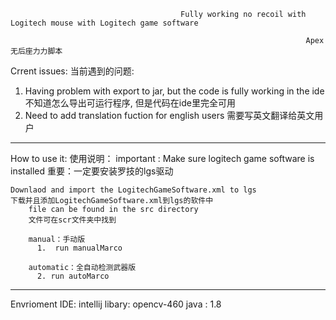                                           Fully working no recoil with Logitech mouse with Logitech game software

                                                                      Apex 无后座力力脚本
                                                                      
Crrent issues:
当前遇到的问题:
  1. Having problem with export to jar, but the code is fully working in the ide
     不知道怎么导出可运行程序, 但是代码在ide里完全可用
  2. Need to add translation fuction for english users
     需要写英文翻译给英文用户
---------------------------------------------------------------------------------------------------------------------------------------------------------
How to use it:
使用说明：
    important : Make sure logitech game software is installed
    重要：一定要安装罗技的lgs驱动

    Downlaod and import the LogitechGameSoftware.xml to lgs 
    下载并且添加LogitechGameSoftware.xml到lgs的软件中
        file can be found in the src directory
        文件可在scr文件夹中找到
    
        manual：手动版
          1.  run manualMarco 
          
        automatic：全自动检测武器版
          2. run autoMarco 

---------------------------------------------------------------------------------------------------------------------------------------------------------
Envrioment 
  IDE: intellij
  libary: opencv-460
  java : 1.8
